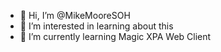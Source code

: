 - 👋 Hi, I’m @MikeMooreSOH
- 👀 I’m interested in learning about this
- 🌱 I’m currently learning Magic XPA Web Client

<!---
MikeMooreSOH/MikeMooreSOH is a ✨ special ✨ repository because its `README.md` (this file) appears on your GitHub profile.
You can click the Preview link to take a look at your changes.
--->
